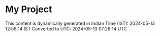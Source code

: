 # My Project

This content is dynamically generated in Indian Time (IST): 2024-05-13 12:56:14 IST
Converted to UTC: 2024-05-13 07:26:14 UTC

